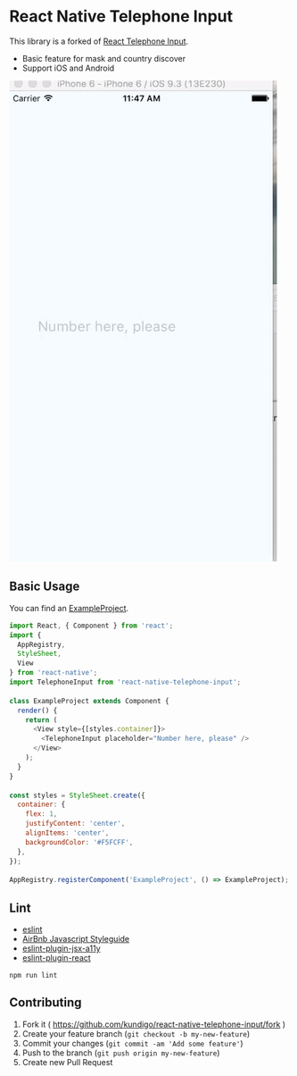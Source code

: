 # React Native Telephone Input

This library is a forked of [React Telephone Input](https://github.com/mukeshsoni/react-telephone-input).

- Basic feature for mask and country discover
- Support iOS and Android

![react-native-activity-view](React_Native_Telephone_Input_Example.gif)

## Basic Usage

You can find an [ExampleProject](./ExampleProject).

```javascript
import React, { Component } from 'react';
import {
  AppRegistry,
  StyleSheet,
  View
} from 'react-native';
import TelephoneInput from 'react-native-telephone-input';

class ExampleProject extends Component {
  render() {
    return (
      <View style={[styles.container]}>
        <TelephoneInput placeholder="Number here, please" />
      </View>
    );
  }
}

const styles = StyleSheet.create({
  container: {
    flex: 1,
    justifyContent: 'center',
    alignItems: 'center',
    backgroundColor: '#F5FCFF',
  },
});

AppRegistry.registerComponent('ExampleProject', () => ExampleProject);
```

## Lint

- [eslint](http://eslint.org/)
- [AirBnb Javascript Styleguide](https://github.com/airbnb/javascript)
- [eslint-plugin-jsx-a11y](https://github.com/evcohen/eslint-plugin-jsx-a11y)
- [eslint-plugin-react](https://github.com/yannickcr/eslint-plugin-react)

```
npm run lint
```

## Contributing

1. Fork it ( https://github.com/kundigo/react-native-telephone-input/fork )
2. Create your feature branch (`git checkout -b my-new-feature`)
3. Commit your changes (`git commit -am 'Add some feature'`)
4. Push to the branch (`git push origin my-new-feature`)
5. Create new Pull Request
